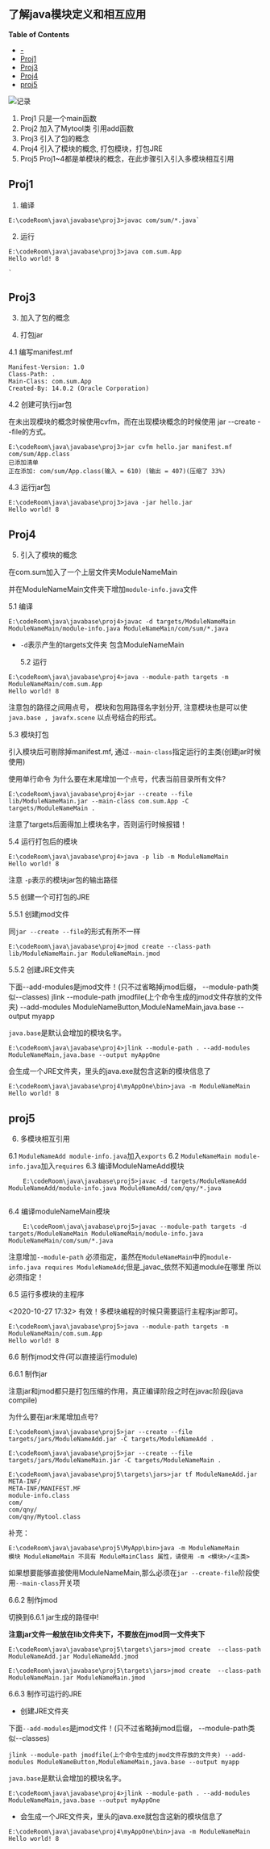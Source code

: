 ## 了解java模块定义和相互应用

<!-- markdown-toc start - Don't edit this section. Run M-x markdown-toc-refresh-toc -->
**Table of Contents**

- [-](#-)
- [Proj1](#proj1)
- [Proj3](#proj3)
- [Proj4](#proj4)
- [proj5](#proj5)


![记录][1]
<!-- markdown-toc end -->


1. Proj1   只是一个main函数
2. Proj2   加入了Mytool类 引用add函数
3. Proj3   引入了包的概念
4. Proj4   引入了模块的概念, 打包模块，打包JRE
5. Proj5   Proj1~4都是单模块的概念，在此步骤引入引入多模块相互引用



## Proj1 

1. 编译

```
E:\codeRoom\java\javabase\proj3>javac com/sum/*.java`
```

2. 运行

```
E:\codeRoom\java\javabase\proj3>java com.sum.App
Hello world! 8

```
    `

## Proj3

3. 加入了包的概念

4. 打包jar
 
  4.1 编写manifest.mf

```
Manifest-Version: 1.0
Class-Path: .
Main-Class: com.sum.App
Created-By: 14.0.2 (Oracle Corporation)

```

  4.2  创建可执行jar包

   在未出现模块的概念时候使用cvfm，而在出现模块概念的时候使用 jar --create --file的方式。
   
```
E:\codeRoom\java\javabase\proj3>jar cvfm hello.jar manifest.mf com/sum/App.class
已添加清单
正在添加: com/sum/App.class(输入 = 610) (输出 = 407)(压缩了 33%)

```

  4.3 运行jar包

```
E:\codeRoom\java\javabase\proj3>java -jar hello.jar
Hello world! 8
```

## Proj4

5. 引入了模块的概念

在com.sum加入了一个上层文件夹ModuleNameMain

并在ModuleNameMain文件夹下增加`module-info.java`文件

  5.1 编译

```
E:\codeRoom\java\javabase\proj4>javac -d targets/ModuleNameMain ModuleNameMain/module-info.java ModuleNameMain/com/sum/*.java

```

- `-d`表示产生的targets文件夹 包含ModuleNameMain

  5.2 运行

```
E:\codeRoom\java\javabase\proj4>java --module-path targets -m ModuleNameMain/com.sum.App
Hello world! 8
```

注意包的路径之间用点号， 模块和包用路径名字划分开, 注意模块也是可以使`java.base , javafx.scene` 以点号结合的形式。


  5.3 模块打包

引入模块后可剔除掉manifest.mf, 通过`--main-class`指定运行的主类(创建jar时候使用)

使用单行命令
为什么要在末尾增加一个点号，代表当前目录所有文件?

```
E:\codeRoom\java\javabase\proj4>jar --create --file lib/ModuleNameMain.jar --main-class com.sum.App -C targets/ModuleNameMain .
```

注意了targets后面得加上模块名字，否则运行时候报错！

  5.4 运行打包后的模块

```
E:\codeRoom\java\javabase\proj4>java -p lib -m ModuleNameMain
Hello world! 8
```

注意 `-p`表示的模块jar包的输出路径

  5.5 创建一个可打包的JRE

  5.5.1 创建jmod文件

同`jar --create --file`的形式有所不一样

```
E:\codeRoom\java\javabase\proj4>jmod create --class-path lib/ModuleNameMain.jar ModuleNameMain.jmod

```

  5.5.2 创建JRE文件夹

下面--add-modules是jmod文件！(只不过省略掉jmod后缀， --module-path类似--classes)
jlink --module-path jmodfile(上个命令生成的jmod文件存放的文件夹) --add-modules ModuleNameButton,ModuleNameMain,java.base --output myapp

`java.base`是默认会增加的模块名字。

```
E:\codeRoom\java\javabase\proj4>jlink --module-path . --add-modules ModuleNameMain,java.base --output myAppOne
```

会生成一个JRE文件夹，里头的java.exe就包含这新的模块信息了

```
E:\codeRoom\java\javabase\proj4\myAppOne\bin>java -m ModuleNameMain
Hello world! 8
```

## proj5

6. 多模块相互引用

  6.1 `ModuleNameAdd module-info.java`加入`exports`
  6.2 `ModuleNameMain module-info.java`加入`requires`
  6.3 编译ModuleNameAdd模块 

```
    E:\codeRoom\java\javabase\proj5>javac -d targets/ModuleNameAdd ModuleNameAdd/module-info.java ModuleNameAdd/com/qny/*.java
    
```

  6.4 编译moduleNameMain模块

```
    E:\codeRoom\java\javabase\proj5>javac --module-path targets -d targets/ModuleNameMain ModuleNameMain/module-info.java ModuleNameMain/com/sum/*.java
```

注意增加`--module-path` 必须指定，虽然在`ModuleNameMain`中的`module-info.java requires ModuleNameAdd`;但是_javac_依然不知道module在哪里
所以必须指定！

  6.5 运行多模块的主程序

<2020-10-27 17:32> 有效！多模块编程的时候只需要运行主程序jar即可。

```
E:\codeRoom\java\javabase\proj5>java --module-path targets -m ModuleNameMain/com.sum.App
Hello world! 8
```

  6.6 制作jmod文件(可以直接运行module)

  6.6.1 制作jar

注意jar和jmod都只是打包压缩的作用，真正编译阶段之时在javac阶段(java compile)

为什么要在jar末尾增加点号?

```
E:\codeRoom\java\javabase\proj5>jar --create --file targets/jars/ModuleNameAdd.jar -C targets/ModuleNameAdd .

E:\codeRoom\java\javabase\proj5>jar --create --file targets/jars/ModuleNameMain.jar -C targets/ModuleNameMain .

E:\codeRoom\java\javabase\proj5\targets\jars>jar tf ModuleNameAdd.jar
META-INF/
META-INF/MANIFEST.MF
module-info.class
com/
com/qny/
com/qny/Mytool.class
```

补充：

```
E:\codeRoom\java\javabase\proj5\MyApp\bin>java -m ModuleNameMain
模块 ModuleNameMain 不具有 ModuleMainClass 属性，请使用 -m <模块>/<主类>
```
    
如果想要能够直接使用ModuleNameMain,那么必须在`jar --create-file`阶段使用`--main-class`开关项    



  6.6.2 制作jmod

切换到6.6.1 jar生成的路径中!

**注意jar文件一般放在lib文件夹下，不要放在jmod同一文件夹下**

```
E:\codeRoom\java\javabase\proj5\targets\jars>jmod create  --class-path ModuleNameAdd.jar ModuleNameAdd.jmod

E:\codeRoom\java\javabase\proj5\targets\jars>jmod create  --class-path ModuleNameMain.jar ModuleNameMain.jmod
```


  6.6.3 制作可运行的JRE


- 创建JRE文件夹

下面`--add-modules`是jmod文件！(只不过省略掉jmod后缀， --module-path类似--classes)

`jlink --module-path jmodfile(上个命令生成的jmod文件存放的文件夹) --add-modules ModuleNameButton,ModuleNameMain,java.base --output myapp`

`java.base`是默认会增加的模块名字。

```
E:\codeRoom\java\javabase\proj4>jlink --module-path . --add-modules ModuleNameMain,java.base --output myAppOne
```

- 会生成一个JRE文件夹，里头的java.exe就包含这新的模块信息了

```
E:\codeRoom\java\javabase\proj4\myAppOne\bin>java -m ModuleNameMain
Hello world! 8
```


[1]: https://github.com/jueqingsizhe66/whyJavaModule/blob/develop/image/ThinkFromModuleUp.jpg
